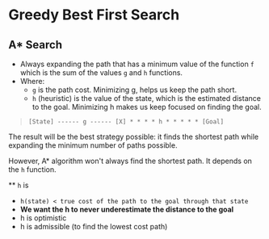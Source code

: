 # Greedy Best First Search

## A* Search

- Always expanding the path that has a minimum value of the function `f` which is the sum of the values `g` and `h` functions.
- Where:
  * `g` is the path cost. Minimizing g, helps us keep the path short.
  * `h` (heuristic) is the value of the state, which is the estimated distance to the goal. Minimizing h makes us keep focused on finding the goal.

> `[State] ------ g ------ [X] * * * * h * * * * * [Goal]`

The result will be the best strategy possible: it finds the shortest path while expanding the minimum number of paths possible.

However, A* algorithm won't always find the shortest path. It depends on the `h` function.

** `h` is 
* `h(state) < true cost of the path to the goal through that state`
* **We want the h to never underestimate the distance to the goal**
* h is optimistic
* h is admissible (to find the lowest cost path)
